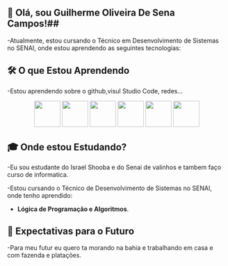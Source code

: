 ## 🚀 Olá, sou Guilherme Oliveira De Sena Campos!##
 -Atualmente, estou cursando o Técnico em Desenvolvimento de Sistemas no SENAI, onde estou aprendendo as seguintes tecnologias:


## 🛠️ O que Estou Aprendendo ##

-Estou aprendendo sobre o github,visul Studio Code, redes...




<div align="center">
  <img src="https://cdn.jsdelivr.net/gh/devicons/devicon/icons/javascript/javascript-original.svg" width="60" />
  <img src="https://cdn.jsdelivr.net/gh/devicons/devicon/icons/html5/html5-original.svg" width="60" />
  <img src="https://cdn.jsdelivr.net/gh/devicons/devicon/icons/css3/css3-original.svg" width="60" />
  <img src="https://cdn.jsdelivr.net/gh/devicons/devicon/icons/nodejs/nodejs-original.svg" width="60" />
  <img src="https://cdn.jsdelivr.net/gh/devicons/devicon/icons/react/react-original.svg" width="60" />
  <img src="https://cdn.jsdelivr.net/gh/devicons/devicon/icons/postgresql/postgresql-original.svg" width="60" />
</div>

## 🎓 Onde estou Estudando? ##

-Eu sou estudante do Israel Shooba e do Senai de valinhos e tambem faço curso de informatica.

-Estou cursando o Técnico de Desenvolvimento de Sistemas no SENAI, onde tenho aprendido:
- **Lógica de Programação e Algoritmos**.

## 🎯 Expectativas para o Futuro ##


 -Para meu futur eu quero ta morando na bahia e trabalhando em casa e com fazenda e platações.



